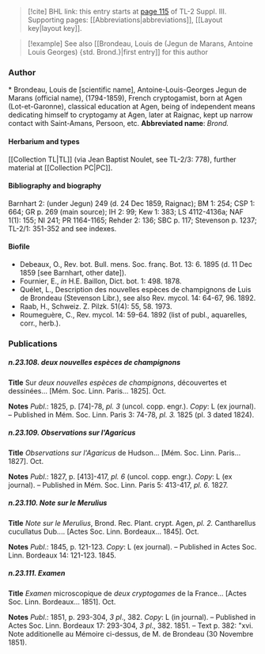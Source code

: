 > [!cite] BHL link: this entry starts at [page 115](https://www.biodiversitylibrary.org/page/33266422) of TL-2 Suppl. III.
> Supporting pages: [[Abbreviations|abbreviations]], [[Layout key|layout key]].

> [!example] See also [[Brondeau, Louis de (Jegun de Marans, Antoine Louis Georges) {std. Brond.}|first entry]] for this author

### Author

\* Brondeau, Louis de \[scientific name\], Antoine-Louis-Georges Jegun de Marans (official name), (1794-1859), French cryptogamist, born at Agen (Lot-et-Garonne), classical education at Agen, being of independent means dedicating himself to cryptogamy at Agen, later at Raignac, kept up narrow contact with Saint-Amans, Persoon, etc. 
**Abbreviated name**: *Brond.*

#### Herbarium and types

[[Collection TL|TL]] (via Jean Baptist Noulet, see TL-2/3: 778), further material at [[Collection PC|PC]].

#### Bibliography and biography

Barnhart 2: (under Jegun) 249 (d. 24 Dec 1859, Raignac); BM 1: 254; CSP 1: 664; GR p. 269 (main source); IH 2: 99; Kew 1: 383; LS 4112-4136a; NAF 1(1): 155; NI 241; PR 1164-1165; Rehder 2: 136; SBC p. 117; Stevenson p. 1237; TL-2/1: 351-352 and see indexes.

#### Biofile

- Debeaux, O., Rev. bot. Bull. mens. Soc. franç. Bot. 13: 6. 1895 (d. 11 Dec 1859 \[see Barnhart, other date\]).
- Fournier, E., *in* H.E. Baillon, Dict. bot. 1: 498. 1878.
- Quélet, L., Description des nouvelles espèces de champignons de Luis de Brondeau (Stevenson Libr.), see also Rev. mycol. 14: 64-67, 96. 1892.
- Raab, H., Schweiz. Z. Pilzk. 51(4): 55, 58. 1973.
- Roumeguère, C., Rev. mycol. 14: 59-64. 1892 (list of publ., aquarelles, corr., herb.).

### Publications

##### n.23.108. deux nouvelles espèces de champignons

**Title**
Sur *deux nouvelles espèces de champignons*, découvertes et dessinées... \[Mém. Soc. Linn. Paris... 1825\]. Oct.

**Notes**
*Publ*.: 1825, p. \[74\]-78, *pl. 3* (uncol. copp. engr.). *Copy*: L (ex journal). – Published in Mém. Soc. Linn. Paris 3: 74-78, *pl. 3.* 1825 (pl. 3 dated 1824).

##### n.23.109. Observations sur l'Agaricus

**Title**
*Observations sur l'Agaricus* de Hudson... \[Mém. Soc. Linn. Paris... 1827\]. Oct.

**Notes**
*Publ*.: 1827, p. \[413\]-417, *pl. 6* (uncol. copp. engr.). *Copy*: L (ex journal). – Published in Mém. Soc. Linn. Paris 5: 413-417, *pl. 6.* 1827.

##### n.23.110. Note sur le Merulius

**Title**
*Note sur le Merulius*, Brond. Rec. Plant. crypt. Agen, *pl. 2.* Cantharellus cucullatus Dub.... \[Actes Soc. Linn. Bordeaux... 1845\]. Oct.

**Notes**
*Publ*.: 1845, p. 121-123. *Copy*: L (ex journal). – Published in Actes Soc. Linn. Bordeaux 14: 121-123. 1845.

##### n.23.111. Examen

**Title**
*Examen* microscopique de *deux cryptogames* de la France... \[Actes Soc. Linn. Bordeaux... 1851\]. Oct.

**Notes**
*Publ*.: 1851, p. 293-304, *3 pl*., 382. *Copy*: L (in journal). – Published in Actes Soc. Linn. Bordeaux 17: 293-304, *3 pl*., 382. 1851. – Text p. 382: "xvi. Note additionelle au Mémoire ci-dessus, de M. de Brondeau (30 Novembre 1851).

